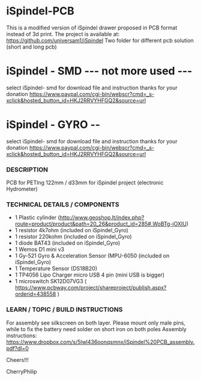 # iSpindel-PCB
This is a modified version of iSpindel drawer proposed in PCB format instead of 3d print. The project is available at: https://github.com/universam1/iSpindel
Two folder for different pcb solution (short and long pcb)

# iSpindel - SMD  --- not more used ---
select iSpindel- smd for download file and instruction 
thanks for your donation 
https://www.paypal.com/cgi-bin/webscr?cmd=_s-xclick&hosted_button_id=HKJ2RRVYHFGQ2&source=url

# iSpindel - GYRO  --
select iSpindel- smd for download file and instruction 
thanks for your donation 
https://www.paypal.com/cgi-bin/webscr?cmd=_s-xclick&hosted_button_id=HKJ2RRVYHFGQ2&source=url

### DESCRIPTION
PCB for PETlng 122mm / d33mm for iSpindel project (electronic Hydrometer)

### TECHNICAL DETAILS / COMPONENTS
- 1 Plastic cylinder (http://www.geoshop.lt/index.php?route=product/product&path=20_26&product_id=285#.WoBTg-jOXIU)
- 1 resistor 4k7ohm                              (included on iSpindel_Gyro)
- 1 resistor 220kohm                             (included on iSpindel_Gyro)
- 1 diode BAT43                                  (included on iSpindel_Gyro)
- 1 Wemos D1 mini v3
- 1 Gy-521 Gyro & Acceleration Sensor (MPU-6050  (included on iSpindel_Gyro)
- 1 Temperature Sensor (DS18B20)
- 1 TP4056 Lipo Charger micro USB 4 pin (mini USB is bigger)
- 1 microswitch SK12D07VG3
( https://www.pcbway.com/project/shareproject/publish.aspx?orderid=438558 )

### LEARN / TOPIC / BUILD INSTRUCTIONS
For assembly see silkscreen on both layer.
Please mount only male pins, while to fix the battery need solder on short iron on both poles
Assembly instructions: https://www.dropbox.com/s/5lwl436oonqsmnx/iSpindel%20PCB_assembly.pdf?dl=0

Cheers!!!

CherryPhilip
